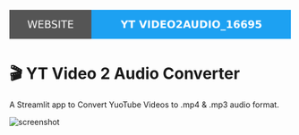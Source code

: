 [![Website](https://raw.githubusercontent.com/peskyji/Image_badge_icons/main/website.svg)](https://peskyji-yt-video2audio-streamlit-app-nkk4vf.streamlitapp.com/)
<br>
# 🎬 YT Video 2 Audio Converter

A Streamlit app to Convert YuoTube Videos to .mp4 & .mp3 audio format.

<img width="640" alt="screenshot" src="https://github.com/peskyji/YT_Video2Audio/blob/6d055ad7e9c3bf3fde3810b01616749aaecc5186/screenshots/app_screenshot.jpg">
